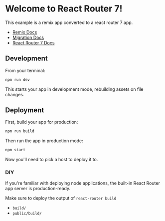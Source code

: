 # Welcome to React Router 7!
This example is a remix app converted to a react router 7 app.

- [Remix Docs](https://remix.run/docs)
- [Migration Docs](https://reactrouter.com/upgrading/remix)
- [React Router 7 Docs](https://reactrouter.com/home)

## Development

From your terminal:

```sh
npm run dev
```

This starts your app in development mode, rebuilding assets on file changes.

## Deployment

First, build your app for production:

```sh
npm run build
```

Then run the app in production mode:

```sh
npm start
```

Now you'll need to pick a host to deploy it to.

### DIY

If you're familiar with deploying node applications, the built-in React Router app server is production-ready.

Make sure to deploy the output of `react-router build`

- `build/`
- `public/build/`
